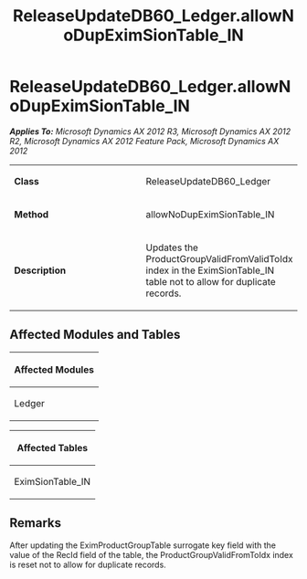 ﻿---
title: ReleaseUpdateDB60_Ledger.allowNoDupEximSionTable_IN
TOCTitle: ReleaseUpdateDB60_Ledger.allowNoDupEximSionTable_IN
ms:assetid: 1daf589e-091d-f1e8-eb59-73d218963e32
ms:mtpsurl: https://msdn.microsoft.com/en-us/library/JJ684822(v=AX.60)
ms:contentKeyID: 49707025
ms.date: 05/18/2015
mtps_version: v=AX.60
---

# ReleaseUpdateDB60\_Ledger.allowNoDupEximSionTable\_IN 


_**Applies To:** Microsoft Dynamics AX 2012 R3, Microsoft Dynamics AX 2012 R2, Microsoft Dynamics AX 2012 Feature Pack, Microsoft Dynamics AX 2012_

<table>
<colgroup>
<col style="width: 50%" />
<col style="width: 50%" />
</colgroup>
<tbody>
<tr class="odd">
<td><p><strong>Class</strong></p></td>
<td><p>ReleaseUpdateDB60_Ledger</p></td>
</tr>
<tr class="even">
<td><p><strong>Method</strong></p></td>
<td><p>allowNoDupEximSionTable_IN</p></td>
</tr>
<tr class="odd">
<td><p><strong>Description</strong></p></td>
<td><p>Updates the ProductGroupValidFromValidToIdx index in the EximSionTable_IN table not to allow for duplicate records.</p></td>
</tr>
</tbody>
</table>


## Affected Modules and Tables

<table>
<colgroup>
<col style="width: 100%" />
</colgroup>
<thead>
<tr class="header">
<th><p>Affected Modules</p></th>
</tr>
</thead>
<tbody>
<tr class="odd">
<td><p>Ledger</p></td>
</tr>
</tbody>
</table>


<table>
<colgroup>
<col style="width: 100%" />
</colgroup>
<thead>
<tr class="header">
<th><p>Affected Tables</p></th>
</tr>
</thead>
<tbody>
<tr class="odd">
<td><p>EximSionTable_IN</p></td>
</tr>
</tbody>
</table>


## Remarks

After updating the EximProductGroupTable surrogate key field with the value of the RecId field of the table, the ProductGroupValidFromToIdx index is reset not to allow for duplicate records.

  


